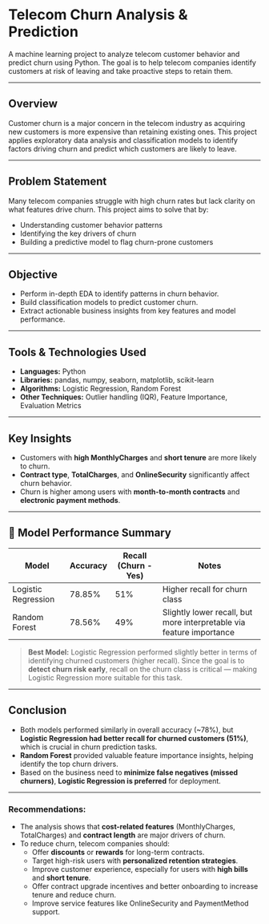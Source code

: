 # Telecom Churn Analysis & Prediction

A machine learning project to analyze telecom customer behavior and predict churn using Python. The goal is to help telecom companies identify customers at risk of leaving and take proactive steps to retain them.

---

## Overview

Customer churn is a major concern in the telecom industry as acquiring new customers is more expensive than retaining existing ones. This project applies exploratory data analysis and classification models to identify factors driving churn and predict which customers are likely to leave.

---

## Problem Statement

Many telecom companies struggle with high churn rates but lack clarity on what features drive churn. This project aims to solve that by:

- Understanding customer behavior patterns
- Identifying the key drivers of churn
- Building a predictive model to flag churn-prone customers

---

## Objective

- Perform in-depth EDA to identify patterns in churn behavior.
- Build classification models to predict customer churn.
- Extract actionable business insights from key features and model performance.

---

## Tools & Technologies Used

- **Languages:** Python
- **Libraries:** pandas, numpy, seaborn, matplotlib, scikit-learn
- **Algorithms:** Logistic Regression, Random Forest
- **Other Techniques:** Outlier handling (IQR), Feature Importance, Evaluation Metrics

---

##  Key Insights

- Customers with **high MonthlyCharges** and **short tenure** are more likely to churn.
- **Contract type**, **TotalCharges**, and **OnlineSecurity** significantly affect churn behavior.
- Churn is higher among users with **month-to-month contracts** and **electronic payment methods**.

---

## 🤖 Model Performance Summary

| Model               | Accuracy | Recall (Churn - Yes) | Notes                               |
|---------------------|----------|----------------------|--------------------------------------|
| Logistic Regression | 78.85%   | 51%                  | Higher recall for churn class        |
| Random Forest       | 78.56%   | 49%                  | Slightly lower recall, but more interpretable via feature importance |

> **Best Model:** Logistic Regression performed slightly better in terms of identifying churned customers (higher recall). Since the goal is to **detect churn risk early**, recall on the churn class is critical — making Logistic Regression more suitable for this task.

---

## Conclusion 

- Both models performed similarly in overall accuracy (~78%), but **Logistic Regression had better recall for churned customers (51%)**, which is crucial in churn prediction tasks.
- **Random Forest** provided valuable feature importance insights, helping identify the top churn drivers.
- Based on the business need to **minimize false negatives (missed churners)**, **Logistic Regression is preferred** for deployment.


---

### Recommendations:

- The analysis shows that **cost-related features** (MonthlyCharges, TotalCharges) and **contract length** are major drivers of churn.
- To reduce churn, telecom companies should:
  - Offer **discounts** or **rewards** for long-term contracts.
  - Target high-risk users with **personalized retention strategies**.
  - Improve customer experience, especially for users with **high bills** and **short tenure**.
  - Offer contract upgrade incentives and better onboarding to increase tenure and reduce churn.
  - Improve service features like OnlineSecurity and PaymentMethod support.



